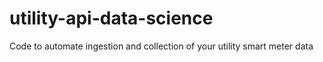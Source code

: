 # utility-api-data-science
Code to automate ingestion and collection of your utility smart meter data
